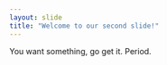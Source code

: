 ```yaml
---
layout: slide
title: "Welcome to our second slide!"
---
```

You want something, go get it. Period. <br>

